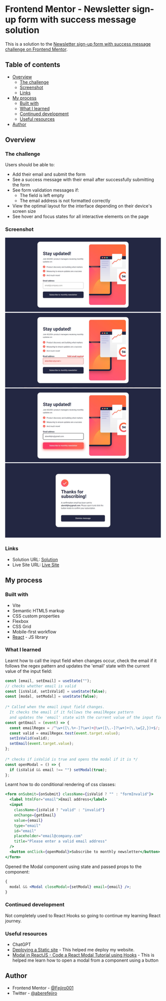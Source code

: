 # Frontend Mentor - Newsletter sign-up form with success message solution

This is a solution to the [Newsletter sign-up form with success message challenge on Frontend Mentor](https://www.frontendmentor.io/challenges/newsletter-signup-form-with-success-message-3FC1AZbNrv).

## Table of contents

- [Overview](#overview)
  - [The challenge](#the-challenge)
  - [Screenshot](#screenshot)
  - [Links](#links)
- [My process](#my-process)
  - [Built with](#built-with)
  - [What I learned](#what-i-learned)
  - [Continued development](#continued-development)
  - [Useful resources](#useful-resources)
- [Author](#author)

## Overview

### The challenge

Users should be able to:

- Add their email and submit the form
- See a success message with their email after successfully submitting the form
- See form validation messages if:
  - The field is left empty
  - The email address is not formatted correctly
- View the optimal layout for the interface depending on their device's screen size
- See hover and focus states for all interactive elements on the page

### Screenshot

![Newsletter Sign Up Form](./src/assets/screenshots/Newsletter%20Sign%20Up%20form.jpg)
![Error message](./src/assets/screenshots/Error%20message.jpg)
![Focus and Hove states](./src/assets/screenshots/focus%20and%20hover%20states.jpg)
![Success Message](./src/assets/screenshots/Success%20message.jpg)

### Links

- Solution URL: [Solution](https://github.com/Fejiro001/newsletter-sign-up-with-success-message-main)
- Live Site URL: [Live Site](https://newsletter-sign-up-with-success-message-main-khaki.vercel.app/)

## My process

### Built with

- Vite
- Semantic HTML5 markup
- CSS custom properties
- Flexbox
- CSS Grid
- Mobile-first workflow
- [React](https://reactjs.org/) - JS library

### What I learned

Learnt how to call the input field when changes occur, check the email if it follows the regex pattern
and updates the 'email' state with the current value of the input field:

```js
const [email, setEmail] = useState("");
// checks whether email is valid
const [isValid, setIsValid] = useState(false);
const [modal, setModal] = useState(false);

/* Called when the email input field changes.
  It checks the email if it follows the emailRegex pattern
  and updates the 'email' state with the current value of the input field */
const getEmail = (event) => {
  const emailRegex = /^\w+([\.%+-]?\w+)+@\w+([\.-]?\w+)+(\.\w{2,})+$/;
  const valid = emailRegex.test(event.target.value);
  setIsValid(valid);
  setEmail(event.target.value);
};

/* checks if isValid is true and opens the modal if it is */
const openModal = () => {
  if (isValid && email !== "") setModal(true);
};
```

Learnt how to do conditional rendering of css classes:

```jsx
<form onSubmit={onSubmit} className={isValid ? "" : "formInvalid"}>
  <label htmlFor="email">Email address</label>
  <input
    className={isValid ? "valid" : "invalid"}
    onChange={getEmail}
    value={email}
    type="email"
    id="email"
    placeholder="email@company.com"
    title="Please enter a valid email address"
  />
  <button onClick={openModal}>Subscribe to monthly newsletter</button>
</form>
```

Opened the Modal component using state and passed props to the component:

```jsx
{
  modal && <Modal closeModal={setModal} email={email} />;
}
```

### Continued development

Not completely used to React Hooks so going to continue my learning React journey.

### Useful resources

- ChatGPT
- [Deploying a Static site](https://vitejs.dev/guide/static-deploy.html) - This helped me deploy my website.
- [Modal in ReactJS - Code a React Modal Tutorial using Hooks](https://www.youtube.com/watch?v=ZCvemsUfwPQ&t=197s) - This is helped me learn how to open a modal from a component using a button

## Author

- Frontend Mentor - [@Fejiro001](https://www.frontendmentor.io/profile/Fejiro001)
- Twitter - [@aberefejiro](https://twitter.com/aberefejiro)
